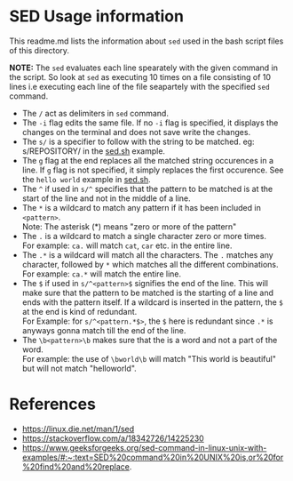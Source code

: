 # SED Usage information
  
This readme.md lists the information about `sed` used in the bash script files of this directory.

**NOTE:** The `sed` evaluates each line spearately with the given command in the script. So look at `sed` as executing 10 times on a file consisting of 10 lines i.e executing each line of the file seapartely with the specified `sed` command.

- The `/` act as delimiters in `sed` command.
- The `-i` flag edits the same file. If no `-i` flag is specified, it displays the changes on the terminal and does not save write the changes.
- The `s/` is a specifier to follow with the string to be matched. eg: s/REPOSITORY/ in the [sed.sh](sed.sh) example.  
- The `g` flag at the end replaces all the matched string occurences in a line. If `g` flag is not specified, it simply replaces the first occurence. See the `hello world` example in [sed.sh](sed.sh).
- The `^` if used in `s/^` specifies that the pattern to be matched is at the start of the line and not in the middle of a line.  
- The `*` is a wildcard to match any pattern if it has been included in `<pattern>`.  
    Note: The asterisk (*) means "zero or more of the pattern"  
- The `.` is a wildcard to match a single character zero or more times.  
    For example: `ca.` will match `cat`, `car` etc. in the entire line.
- The `.*` is a wildcard will match all the characters. The `.` matches any character, followed by `*` which matches all the different combinations.  
    For example: `ca.*` will match the entire line.
- The `$` if used in `s/^<pattern>$` signifies the end of the line. This will make sure that the pattern to be matched is the starting of a line and ends with the pattern itself. If a wildcard is inserted in the pattern, the `$` at the end is kind of redundant.  
    For Example: for `s/^<pattern.*$>`, the `$` here is redundant since `.*` is anyways gonna match till the end of the line.  
- The `\b<pattern>\b` makes sure that the <pattern> is a word and not a part of the word.  
    For example: the use of `\bworld\b` will match "This world is beautiful" but will not match "helloworld".    
  
  
# References  
- https://linux.die.net/man/1/sed  
- https://stackoverflow.com/a/18342726/14225230  
- https://www.geeksforgeeks.org/sed-command-in-linux-unix-with-examples/#:~:text=SED%20command%20in%20UNIX%20is,or%20for%20find%20and%20replace.



